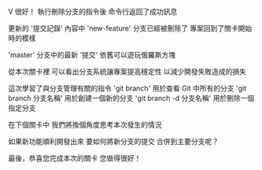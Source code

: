 V
很好！
執行刪除分支的指令後
命令行返回了成功訊息

更新的 '提交記錄' 內容中
'new-feature' 分支已經被刪除了
專案回到了關卡開始時的模樣

'master' 分支中的最新 '提交'
依舊可以遊玩俄羅斯方塊

從本次關卡裡
可以看出分支系統讓專案提高穩定性
以減少開發失敗造成的損失

這次學習了與分支管理有關的指令
'git branch' 用於查看 Git 中所有的分支
'git branch 分支名稱' 用於創建一個新的分支
'git branch -d 分支名稱' 用於刪除一個指定分支

在下個關卡中
我們將換個角度思考本次發生的情況

如果新功能順利開發出來
要如何將新分支的提交
合併到主要分支呢？

最後，恭喜您完成本次的關卡
您做得很好！